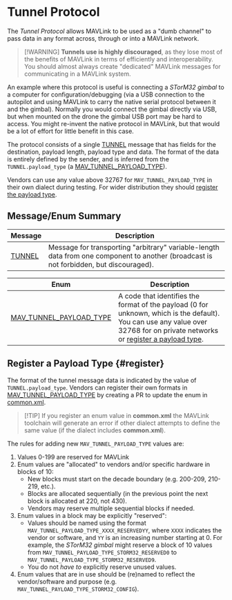 # Tunnel Protocol

The *Tunnel Protocol* allows MAVLink to be used as a "dumb channel" to pass data in any format across, through or into a MAVLink network.

> [!WARNING] **Tunnels use is highly discouraged**, as they lose most of the benefits of MAVLink in terms of efficiently and interoperability. You should almost always create "dedicated" MAVLink messages for communicating in a MAVLink system.

An example where this protocol is useful is connecting a *STorM32 gimbal* to a computer for configuration/debugging (via a USB connection to the autopilot and using MAVLink to carry the native serial protocol between it and the gimbal). Normally you would connect the gimbal directly via USB, but when mounted on the drone the gimbal USB port may be hard to access. You might re-invent the native protocol in MAVLink, but that would be a lot of effort for little benefit in this case.

The protocol consists of a single [TUNNEL](#TUNNEL) message that has fields for the destination, payload length, payload type and data. The format of the data is entirely defined by the sender, and is inferred from the `TUNNEL.payload_type` (a [MAV_TUNNEL_PAYLOAD_TYPE](#MAV_TUNNEL_PAYLOAD_TYPE)).

Vendors can use any value above 32767 for `MAV_TUNNEL_PAYLOAD_TYPE` in their own dialect during testing. For wider distribution they should [register the payload type](#register).

## Message/Enum Summary

| Message                                                         | Description                                                                                                                            |
| --------------------------------------------------------------- | -------------------------------------------------------------------------------------------------------------------------------------- |
| <span id="TUNNEL"></span>[TUNNEL](../messages/common.md#TUNNEL) | Message for transporting "arbitrary" variable-length data from one component to another (broadcast is not forbidden, but discouraged). |


| Enum                                                                                                                 | Description                                                                                                                                                                               |
| -------------------------------------------------------------------------------------------------------------------- | ----------------------------------------------------------------------------------------------------------------------------------------------------------------------------------------- |
| <span id="MAV_TUNNEL_PAYLOAD_TYPE"></span>[MAV_TUNNEL_PAYLOAD_TYPE](../messages/common.md#MAV_TUNNEL_PAYLOAD_TYPE) | A code that identifies the format of the payload (0 for unknown, which is the default). You can use any value over 32768 for on private networks or [register a payload type](#register). |


## Register a Payload Type {#register}

The format of the tunnel message data is indicated by the value of `TUNNEL.payload_type`. Vendors can register their own formats in [MAV_TUNNEL_PAYLOAD_TYPE](#MAV_TUNNEL_PAYLOAD_TYPE) by creating a PR to update the enum in [common.xml](https://github.com/mavlink/mavlink/blob/master/message_definitions/v1.0/common.xml).

> [!TIP] If you register an enum value in **common.xml** the MAVLink toolchain will generate an error if other dialect attempts to define the same value (if the dialect includes **common.xml**).

The rules for adding new `MAV_TUNNEL_PAYLOAD_TYPE` values are:

1. Values 0-199 are reserved for MAVLink
2. Enum values are "allocated" to vendors and/or specific hardware in blocks of 10: 
   - New blocks must start on the decade boundary (e.g. 200-209, 210-219, etc.).
   - Blocks are allocated sequentially (in the previous point the next block is allocated at 220, not 430).
   - Vendors may reserve multiple sequential blocks if needed.
3. Enum values in a block may be explicitly "reserved": 
   - Values should be named using the format `MAV_TUNNEL_PAYLOAD_TYPE_XXXX_RESERVEDYY`, where `XXXX` indicates the vendor or software, and `YY` is an increasing number starting at 0. For example, the *STorM32 gimbal* might reserve a block of 10 values from `MAV_TUNNEL_PAYLOAD_TYPE_STORM32_RESERVED0` to `MAV_TUNNEL_PAYLOAD_TYPE_STORM32_RESERVED9`.
   - You do not *have to* explicitly reserve unused values.
4. Enum values that are in use should be (re)named to reflect the vendor/software and purpose (e.g. `MAV_TUNNEL_PAYLOAD_TYPE_STORM32_CONFIG`).